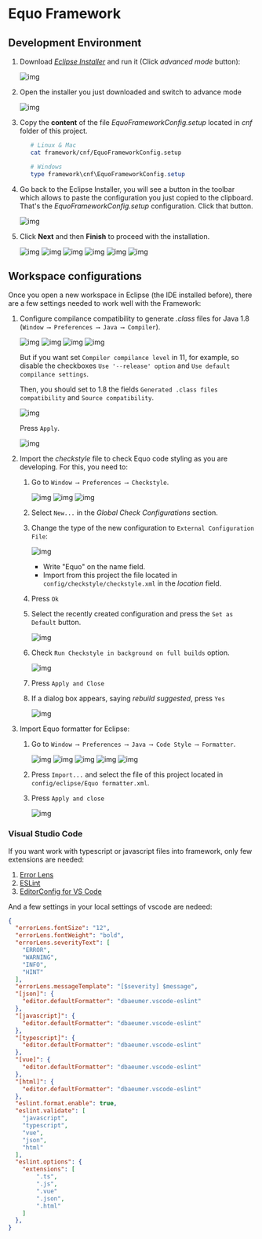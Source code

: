 # Equo Framework

## Development Environment

1. Download [<u>_Eclipse Installer_</u>][ECLIPSE] and run it (Click _advanced mode_ button):

   ![img](img/equo-framework-development-environment-1.png)

2. Open the installer you just downloaded and switch to advance mode

   ![img](img/equo-framework-development-environment-2.png)

3. Copy the **content** of the file _EquoFrameworkConfig.setup_ located in _cnf_ folder of this project.

   ```bash
      # Linux & Mac
      cat framework/cnf/EquoFrameworkConfig.setup
   ```

   ```powershell
      # Windows
      type framework\cnf\EquoFrameworkConfig.setup
   ```

4. Go back to the Eclipse Installer, you will see a button in the toolbar which allows to paste the configuration you just copied to the clipboard. That's the _EquoFrameworkConfig.setup_ configuration. Click that button.

   ![img](img/equo-framework-development-environment-3.png)

5. Click **Next** and then **Finish** to proceed with the installation.

   ![img](img/equo-framework-development-environment-4.png)
   ![img](img/equo-framework-development-environment-5.png)
   ![img](img/equo-framework-development-environment-6.png)
   ![img](img/equo-framework-development-environment-7.png)
   ![img](img/equo-framework-development-environment-8.png)
   ![img](img/equo-framework-development-environment-9.png)

## Workspace configurations

Once you open a new workspace in Eclipse (the IDE installed before), there are a few settings needed to work well with the Framework:

1. Configure compilance compatibility to generate _.class_ files for Java 1.8 (`Window ⟶ Preferences ⟶ Java ⟶ Compiler`).

   ![img](img/Workspace%20configurations/1.png)
   ![img](img/Workspace%20configurations/2.png)
   ![img](img/Workspace%20configurations/3.png)
   ![img](img/Workspace%20configurations/4.png)

   But if you want set `Compiler compilance level` in 11, for example, so disable the checkboxes `Use '--release' option` and `Use default compilance settings`.

   Then, you should set to 1.8 the fields `Generated .class files compatibility` and `Source compatibility`.
   <br/>

   ![img](img/Workspace%20configurations/4.5.png)

   Press `Apply`.

   ![img](img/Workspace%20configurations/5.png)

2. Import the _checkstyle_ file to check Equo code styling as you are developing. For this, you need to:
   1. Go to `Window ⟶ Preferences ⟶ Checkstyle`.

      ![img](img/Workspace%20configurations/1.png)
      ![img](img/Workspace%20configurations/2.png)
      ![img](img/Workspace%20configurations/6.png)

   2. Select `New...` in the _Global Check Configurations_ section.

   3. Change the type of the new configuration to `External Configuration File`:

      ![img](img/Workspace%20configurations/7.png)

      - Write "Equo" on the name field.
      - Import from this project the file located in `config/checkstyle/checkstyle.xml` in the _location_ field.
   4. Press `Ok`
   5. Select the recently created configuration and press the `Set as Default` button.

      ![img](img/Workspace%20configurations/8.png)

   6. Check `Run Checkstyle in background on full builds` option.

      ![img](img/Workspace%20configurations/9.png)

   7. Press `Apply and Close`
   8. If a dialog box appears, saying _rebuild suggested_, press `Yes`

      ![img](img/Workspace%20configurations/10.png)

3. Import Equo formatter for Eclipse:
   1. Go to `Window ⟶ Preferences ⟶ Java ⟶ Code Style ⟶ Formatter`.

      ![img](img/Workspace%20configurations/1.png)
      ![img](img/Workspace%20configurations/2.png)
      ![img](img/Workspace%20configurations/3.png)
      ![img](img/Workspace%20configurations/11.png)
      ![img](img/Workspace%20configurations/12.png)

   2. Press `Import...` and select the file of this project located in `config/eclipse/Equo formatter.xml`.
   3. Press `Apply and close`

      ![img](img/Workspace%20configurations/13.png)

### Visual Studio Code

   If you want work with typescript or javascript files into framework, only few extensions are needed:

   1. [Error Lens][ERROR_LENS]
   2. [ESLint][ESLINT]
   3. [EditorConfig for VS Code][EDITOR_CONFIG]

  And a few settings in your local settings of vscode are nedeed:

  ```json
  {
    "errorLens.fontSize": "12",
    "errorLens.fontWeight": "bold",
    "errorLens.severityText": [
      "ERROR",
      "WARNING",
      "INFO",
      "HINT"
    ],
    "errorLens.messageTemplate": "[$severity] $message",
    "[json]": {
      "editor.defaultFormatter": "dbaeumer.vscode-eslint"
    },
    "[javascript]": {
      "editor.defaultFormatter": "dbaeumer.vscode-eslint"
    },
    "[typescript]": {
      "editor.defaultFormatter": "dbaeumer.vscode-eslint"
    },
    "[vue]": {
      "editor.defaultFormatter": "dbaeumer.vscode-eslint"
    },
    "[html]": {
      "editor.defaultFormatter": "dbaeumer.vscode-eslint"
    },
    "eslint.format.enable": true,
    "eslint.validate": [
      "javascript",
      "typescript",
      "vue",
      "json",
      "html"
    ],
    "eslint.options": {
      "extensions": [
          ".ts",
          ".js",
          ".vue"
          ".json",
          ".html"
      ]
    },
  }
  ```

<!-- links [CASE_CONSTANT]: https://link -->
   [ECLIPSE]: https://wiki.eclipse.org/Eclipse_Installer
   [ERROR_LENS]: https://marketplace.visualstudio.com/items?itemName=usernamehw.errorlens
   [ESLINT]: https://marketplace.visualstudio.com/items?itemName=dbaeumer.vscode-eslint
   [EDITOR_CONFIG]: https://marketplace.visualstudio.com/items?itemName=EditorConfig.EditorConfig
